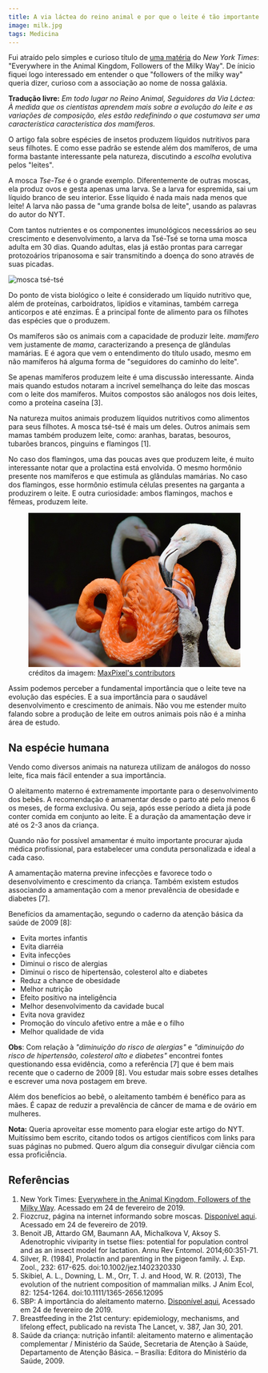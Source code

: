 ```yaml
---
title: A via láctea do reino animal e por que o leite é tão importante
image: milk.jpg
tags: Medicina
---
```


Fui atraído pelo simples e curioso título de [uma matéria](https://www.nytimes.com/2019/02/11/science/milk-animals-evolution.html) do _New York Times_:  "Everywhere in the Animal Kingdom, Followers of the Milky Way". De ínicio fiquei logo interessado em entender o que "followers of the milky way" queria dizer, curioso com a associação ao nome de nossa galáxia.

**Tradução livre:** _Em todo lugar no Reino Animal, Seguidores da Via Láctea: À medida que os cientistas aprendem mais sobre a evolução do leite e as variações de composição, eles estão redefinindo o que costumava ser uma característica característica dos mamíferos._

O artigo fala sobre espécies de insetos produzem líquidos nutritivos para seus filhotes. E como esse padrão se estende além dos mamíferos, de uma forma bastante interessante pela natureza, discutindo a _escolha_ evolutiva pelos "leites".

A mosca _Tse-Tse_ é o grande exemplo. Diferentemente de outras moscas, ela produz ovos e gesta apenas uma larva. Se a larva for espremida, sai um líquido branco de seu interior. Esse líquido é nada mais nada menos que leite! A larva não passa de "uma grande bolsa de leite", usando as palavras do autor do NYT.

Com tantos nutrientes e os componentes imunológicos necessários ao seu crescimento e desenvolvimento, a larva da Tsé-Tsé se torna uma mosca adulta em 30 dias. Quando adultas, elas já estão prontas para carregar protozoários tripanosoma e sair transmitindo a doença do sono através de suas picadas.

![mosca tsé-tsé](https://upload.wikimedia.org/wikipedia/commons/thumb/c/c7/Glossina_palpalis_morsitans.jpg/800px-Glossina_palpalis_morsitans.jpg)

Do ponto de vista biológico o leite é considerado um líquido nutritivo que, além de proteínas, carboidratos, lipídios e vitaminas, também carrega anticorpos e até enzimas. É a principal fonte de alimento para os filhotes das espécies que o produzem.

Os mamíferos são os animais com a capacidade de produzir leite. _mamífero_ vem justamente de _mama_, caracterizando a presença de glândulas mamárias. E é agora que vem o entendimento do título usado, mesmo em não mamíferos há alguma forma de "seguidores do caminho do leite".

Se apenas mamíferos produzem leite é uma discussão interessante. Ainda mais quando estudos notaram a incrível semelhança do leite das moscas com o leite dos mamíferos. Muitos compostos são análogos nos dois leites, como a proteína caseína [3].

Na natureza muitos animais produzem líquidos nutritivos como alimentos para seus filhotes. A mosca tsé-tsé é mais um deles. Outros animais sem mamas também produzem leite, como: aranhas, baratas, besouros, tubarões brancos, pinguins e flamingos [1].

No caso dos flamingos, uma das poucas aves que produzem leite, é muito interessante notar que a prolactina está envolvida. O mesmo hormônio presente nos mamíferos e que estimula as glândulas mamárias. No caso dos flamingos, esse hormônio estimula células presentes na garganta a produzirem o leite. E outra curiosidade: ambos flamingos, machos e fêmeas, produzem leite.

<figure>
	<img alt="flamingo alimentando filhote" src="/assets/images/posts/2019/milky-way/flamingo-milk.jpg">
	<figcaption>créditos da imagem: <a href="https://www.maxpixel.net/Feather-Birds-Pink-Bird-Plumage-Flamingo-Bill-2528543">MaxPixel's contributors</a></figcaption>
</figure>

Assim podemos perceber a fundamental importância que o leite teve na evolução das espécies. E a sua importância para o saudável desenvolvimento e crescimento de animais. Não vou me estender muito falando sobre a produção de leite em outros animais pois não é a minha área de estudo.

## Na espécie humana

Vendo como diversos animais na natureza utilizam de análogos do nosso leite, fica mais fácil entender a sua importância.

O aleitamento materno é extremamente importante para o desenvolvimento dos bebês. A recomendação é amamentar desde o parto até pelo menos  6 os meses, de forma exclusiva. Ou seja, após esse período a dieta já pode conter comida em conjunto ao leite. E a duração da amamentação deve ir até os 2-3 anos da criança.

Quando não for possível amamentar é muito importante procurar ajuda médica profissional, para estabelecer uma conduta personalizada e ideal a cada caso.

A amamentação materna previne infecções e favorece todo o desenvolvimento e crescimento da criança. Também existem estudos associando a amamentação com a menor prevalência de obesidade e diabetes [7].

Benefícios da amamentação, segundo o caderno da atenção básica da saúde de 2009 [8]:
* Evita mortes infantis
* Evita diarréia
* Evita infecções
* Diminui o risco de alergias
* Diminui o risco de  hipertensão, colesterol alto e diabetes
* Reduz a chance de obesidade
* Melhor nutrição
* Efeito positivo na inteligência
* Melhor desenvolvimento da cavidade bucal
* Evita nova gravidez
* Promoção do vínculo afetivo entre a mãe e o filho
* Melhor qualidade de vida

**Obs**: Com relação à _"diminuição do risco de alergias"_ e _"diminuição do risco de hipertensão, colesterol alto e diabetes"_ encontrei fontes questionando essa evidência,  como a referência [7] que é bem mais recente que o caderno de 2009 [8]. Vou estudar mais sobre esses detalhes e escrever uma nova postagem em breve.

Além dos benefícios ao bebê, o aleitamento também é benéfico para as mães. É capaz de reduzir a prevalência de câncer de mama e de ovário em mulheres.

**Nota:** Queria aproveitar esse momento para elogiar este artigo do NYT. Muitíssimo bem escrito, citando todos os artigos científicos com links para suas páginas no pubmed. Quero algum dia conseguir divulgar ciência com essa proficiễncia.

## Referências
1. New York Times: [Everywhere in the Animal Kingdom, Followers of the Milky Way](https://www.nytimes.com/2019/02/11/science/milk-animals-evolution.html). Acessado em 24 de fevereiro de 2019.
2. Fiozcruz, página na internet informando sobre moscas. [Disponível aqui](http://www.fiocruz.br/biosseguranca/Bis/infantil/moscas.htm). Acessado em 24 de fevereiro de 2019.
3. Benoit JB, Attardo GM, Baumann AA, Michalkova V, Aksoy S. Adenotrophic viviparity in tsetse flies: potential for population control and as an insect model for lactation. Annu Rev Entomol. 2014;60:351-71.
4. Silver, R. (1984), Prolactin and parenting in the pigeon family. J. Exp. Zool., 232: 617-625. doi:10.1002/jez.1402320330
5. Skibiel, A. L., Downing, L. M., Orr, T. J. and Hood, W. R. (2013), The evolution of the nutrient composition of mammalian milks. J Anim Ecol, 82: 1254-1264. doi:10.1111/1365-2656.12095
6. SBP: A importância do aleitamento materno. [Disponível aqui](http://www.sbp.com.br/especiais/pediatria-para-familias/nutricao/a-importancia-do-aleitamento-materno/), Acessado em 24 de fevereiro de 2019.
7. Breastfeeding in the 21st century: epidemiology, mechanisms, and lifelong effect,  publicado na revista The Lancet, v. 387, Jan 30, 201.
8. Saúde da criança: nutrição infantil: aleitamento materno e alimentação complementar / Ministério da Saúde, Secretaria de Atenção à Saúde, Departamento de Atenção Básica. – Brasília: Editora do Ministério da Saúde, 2009.
